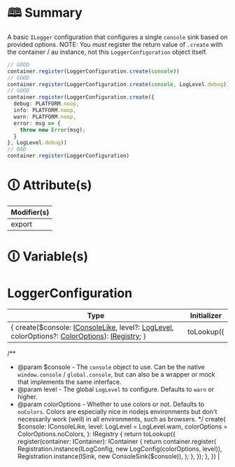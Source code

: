 # &#128366; Summary

A basic `ILogger` configuration that configures a single `console` sink based on provided options.
NOTE: You *must* register the return value of `.create` with the container / au instance, not this `LoggerConfiguration` object itself.
```ts
// GOOD
container.register(LoggerConfiguration.create(console))
// GOOD
container.register(LoggerConfiguration.create(console, LogLevel.debug))
// GOOD
container.register(LoggerConfiguration.create({
  debug: PLATFORM.noop,
  info: PLATFORM.noop,
  warn: PLATFORM.noop,
  error: msg => {
    throw new Error(msg);
  }
}, LogLevel.debug))
// BAD
container.register(LoggerConfiguration)
```

# &#128712; Attribute(s)

| Modifier(s)                            |
|----------------------------------------|
| export |

# &#128712; Variable(s)

# LoggerConfiguration

| Type                        | Initializer                       |
|-----------------------------|-----------------------------------|
| { create($console: [IConsoleLike](https://hamedfathi.gitbook.io/aurelia-2-doc-api/kernel/interface/logger/iconsolelike), level?: [LogLevel](https://hamedfathi.gitbook.io/aurelia-2-doc-api/kernel/enum/reporter/loglevel), colorOptions?: [ColorOptions](https://hamedfathi.gitbook.io/aurelia-2-doc-api/kernel/enum/logger/coloroptions)): [IRegistry](https://hamedfathi.gitbook.io/aurelia-2-doc-api/kernel/interface/di/iregistry); } | toLookup({

/**

* @param $console - The `console` object to use. Can be the native `window.console` / `global.console`, but can also be a wrapper or mock that implements the same interface.
* @param level - The global `LogLevel` to configure. Defaults to `warn` or higher.
* @param colorOptions - Whether to use colors or not. Defaults to `noColors`. Colors are especially nice in nodejs environments but don't necessarily work (well) in all environments, such as browsers.
*/
create(
$console: IConsoleLike,
level: LogLevel = LogLevel.warn,
colorOptions = ColorOptions.noColors,
): IRegistry {
return toLookup({
register(container: IContainer): IContainer {
return container.register(
Registration.instance(ILogConfig, new LogConfig(colorOptions, level)),
Registration.instance(ISink, new ConsoleSink($console)),
);
},
});
},
}) |